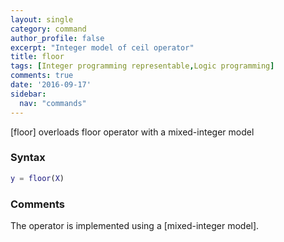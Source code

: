 ```yaml
---
layout: single
category: command
author_profile: false
excerpt: "Integer model of ceil operator"
title: floor
tags: [Integer programming representable,Logic programming]
comments: true
date: '2016-09-17'
sidebar:
  nav: "commands"
---
```


[floor] overloads floor operator with a mixed-integer model

### Syntax

````matlab
y = floor(X)
````

### Comments

The operator is implemented using a [mixed-integer model].
